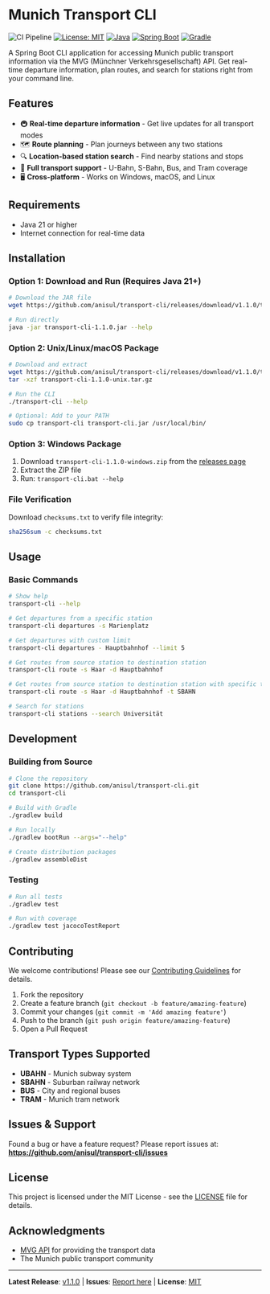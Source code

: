 # Munich Transport CLI

![CI Pipeline](https://github.com/anisul/transport-cli/actions/workflows/ci.yml/badge.svg?branch=main) [![License: MIT](https://img.shields.io/badge/License-MIT-yellow.svg)](https://opensource.org/licenses/MIT) [![Java](https://img.shields.io/badge/Java-21-orange)](https://openjdk.org/projects/jdk/21/) [![Spring Boot](https://img.shields.io/badge/Spring%20Boot-3.x-brightgreen.svg)](https://spring.io/projects/spring-boot) [![Gradle](https://img.shields.io/badge/Gradle-8.x-blue.svg)](https://gradle.org/)

A Spring Boot CLI application for accessing Munich public transport information via the MVG (Münchner Verkehrsgesellschaft) API. Get real-time departure information, plan routes, and search for stations right from your command line.

## Features

- 🚇 **Real-time departure information** - Get live updates for all transport modes
- 🗺️ **Route planning** - Plan journeys between any two stations
- 🔍 **Location-based station search** - Find nearby stations and stops
- 🚊 **Full transport support** - U-Bahn, S-Bahn, Bus, and Tram coverage
- 🖥️ **Cross-platform** - Works on Windows, macOS, and Linux

## Requirements

- Java 21 or higher
- Internet connection for real-time data

## Installation

### Option 1: Download and Run (Requires Java 21+)

```bash
# Download the JAR file
wget https://github.com/anisul/transport-cli/releases/download/v1.1.0/transport-cli-1.1.0.jar

# Run directly
java -jar transport-cli-1.1.0.jar --help
```

### Option 2: Unix/Linux/macOS Package

```bash
# Download and extract
wget https://github.com/anisul/transport-cli/releases/download/v1.1.0/transport-cli-1.1.0-unix.tar.gz
tar -xzf transport-cli-1.1.0-unix.tar.gz

# Run the CLI
./transport-cli --help

# Optional: Add to your PATH
sudo cp transport-cli transport-cli.jar /usr/local/bin/
```

### Option 3: Windows Package

1. Download `transport-cli-1.1.0-windows.zip` from the [releases page](https://github.com/anisul/transport-cli/releases)
2. Extract the ZIP file
3. Run: `transport-cli.bat --help`

### File Verification

Download `checksums.txt` to verify file integrity:

```bash
sha256sum -c checksums.txt
```

## Usage

### Basic Commands

```bash
# Show help
transport-cli --help

# Get departures from a specific station
transport-cli departures -s Marienplatz

# Get departures with custom limit
transport-cli departures - Hauptbahnhof --limit 5

# Get routes from source station to destination station
transport-cli route -s Haar -d Hauptbahnhof  

# Get routes from source station to destination station with specific transport type
transport-cli route -s Haar -d Hauptbahnhof -t SBAHN  

# Search for stations
transport-cli stations --search Universität
```



## Development

### Building from Source

```bash
# Clone the repository
git clone https://github.com/anisul/transport-cli.git
cd transport-cli

# Build with Gradle
./gradlew build

# Run locally
./gradlew bootRun --args="--help"

# Create distribution packages
./gradlew assembleDist
```

### Testing

```bash
# Run all tests
./gradlew test

# Run with coverage
./gradlew test jacocoTestReport
```

## Contributing

We welcome contributions! Please see our [Contributing Guidelines](CONTRIBUTING.md) for details.

1. Fork the repository
2. Create a feature branch (`git checkout -b feature/amazing-feature`)
3. Commit your changes (`git commit -m 'Add amazing feature'`)
4. Push to the branch (`git push origin feature/amazing-feature`)
5. Open a Pull Request

## Transport Types Supported

- **UBAHN** - Munich subway system
- **SBAHN** - Suburban railway network
- **BUS** - City and regional buses
- **TRAM** - Munich tram network

## Issues & Support

Found a bug or have a feature request? Please report issues at:
**https://github.com/anisul/transport-cli/issues**

## License

This project is licensed under the MIT License - see the [LICENSE](LICENSE) file for details.

## Acknowledgments

- [MVG API](https://www.mvg.de/) for providing the transport data
- The Munich public transport community

---

**Latest Release**: [v1.1.0](https://github.com/anisul/transport-cli/releases/latest) | **Issues**: [Report here](https://github.com/anisul/transport-cli/issues) | **License**: [MIT](LICENSE)